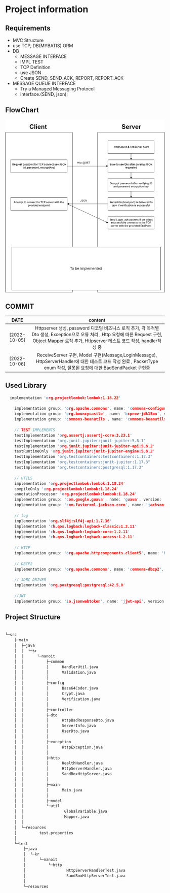 # Project information

## Requirements
- MVC Structure
- use TCP, DB(MYBATIS) ORM
- DB
    - MESSAGE INTERFACE
    - IMPL TEST
    - TCP Definition
    - use JSON
    - Create SEND, SEND_ACK, REPORT, REPORT_ACK
- MESSAGE QUEUE INTERFACE
    - Try a Managed Messaging Protocol
    - interface.(SEND, json);

## FlowChart
<img src="./Flow-chart.png">

## COMMIT

| DATE         | content |
|:------------:|:--:|
| [2022-10-05] | Httpserver 생성, password 디코딩 비즈니스 로직 추가, 각 목적별 Dto 생성, Exception으로 오류 처리 , Http 요청에 따른 Request 구현, Object Mapper 로직 추가, Httpserver 테스트 코드 작성, handler작성 중|                                                                                                        |
| [2022-10-06] | ReceiveServer 구현, Model 구현(Message,LoginMessage), HttpServerHandler에 대한 테스트 코드 작성 완료 , PacketType enum 작성, 잘못된 요청에 대한 BadSendPacket 구현중|                                                                                                        |

## Used Library
```c
  implementation 'org.projectlombok:lombok:1.18.22'

    implementation group: 'org.apache.commons', name: 'commons-configuration2', version: '2.0'
    implementation group: 'org.bouncycastle', name: 'bcprov-jdk15on', version: '1.68'
    implementation group: 'commons-beanutils', name: 'commons-beanutils', version: '1.9.3'

    // TEST IMPLEMENTS
    testImplementation 'org.assertj:assertj-core:3.23.1'
    testImplementation "org.junit.jupiter:junit-jupiter:5.8.1"
    testImplementation 'org.junit.jupiter:junit-jupiter-api:5.8.2'
    testRuntimeOnly 'org.junit.jupiter:junit-jupiter-engine:5.8.2'
    testImplementation "org.testcontainers:testcontainers:1.17.3"
    testImplementation "org.testcontainers:junit-jupiter:1.17.3"
    testImplementation "org.testcontainers:postgresql:1.17.3"

    // UTILS
    implementation 'org.projectlombok:lombok:1.18.24'
    compileOnly 'org.projectlombok:lombok:1.18.24'
    annotationProcessor 'org.projectlombok:lombok:1.18.24'
    implementation group: 'com.google.guava', name: 'guava', version: '31.1-jre'
    implementation group: 'com.fasterxml.jackson.core', name: 'jackson-databind', version: '2.13.4'

    // log
    implementation 'org.slf4j:slf4j-api:1.7.36'
    implementation 'ch.qos.logback:logback-classic:1.2.11'
    implementation 'ch.qos.logback:logback-core:1.2.11'
    implementation 'ch.qos.logback:logback-access:1.2.11'

    // HTTP
    implementation group: 'org.apache.httpcomponents.client5', name: 'httpclient5', version: '5.1.3'

    // DBCP2
    implementation group: 'org.apache.commons', name: 'commons-dbcp2', version: '2.9.0'

    // JDBC DRIVER
    implementation 'org.postgresql:postgresql:42.5.0'

    //JWT
    implementation group: 'io.jsonwebtoken', name: 'jjwt-api', version: '0.11.5'
````
## Project Structure

```bash

└─src
    ├─main
    │  ├─java
    │  │  └─kr
    │  │      └─nanoit
    │  │          ├─common
    │  │          │      HandlerUtil.java
    │  │          │      Validation.java
    │  │          │
    │  │          ├─config
    │  │          │      Base64Coder.java
    │  │          │      Crypt.java
    │  │          │      Verification.java
    │  │          │
    │  │          ├─controller
    │  │          ├─dto
    │  │          │      HttpBadResponseDto.java
    │  │          │      ServerInfo.java
    │  │          │      UserDto.java
    │  │          │
    │  │          ├─exception
    │  │          │      HttpException.java
    │  │          │
    │  │          ├─http
    │  │          │      HealthHandler.java
    │  │          │      HttpServerHandler.java
    │  │          │      SandBoxHttpServer.java
    │  │          │
    │  │          ├─main
    │  │          │      Main.java
    │  │          │
    │  │          ├─model
    │  │          └─util
    │  │                  GlobalVariable.java
    │  │                  Mapper.java
    │  │
    │  └─resources
    │          test.properties
    │
    └─test
        ├─java
        │  └─kr
        │      └─nanoit
        │          └─http
        │                  HttpServerHandlerTest.java
        │                  SandBoxHttpServerTest.java
        │
        └─resources

```
